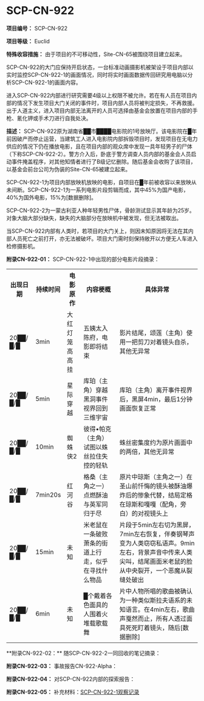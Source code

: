 # SCP-CN-922

**项目编号：** SCP-CN-922

**项目等级：** Euclid

**特殊收容措施：** 由于项目的不可移动性，Site-CN-65被围绕项目建立起来。

SCP-CN-922的大门应保持开启状态，一台标准动画摄影机被架设于项目内部以实时监控SCP-CN-922-1的画面情况，同时将实时画面数据传回研究用电脑以分析SCP-CN-922-1的画面内容。

进入SCP-CN-922内部进行研究需要4级以上权限不被允许。若在有人员在项目内部的情况下发生项目大门关闭的事件时，项目内部人员将被判定损失，不再救援。出于人道主义，进入项目内部无法离开的人员可选择由基金会放置在项目内部的手枪、氰化钾或手术刀进行自我处决。

**描述：** SCP-CN-922原为湖南省██市████电影院的1号放映厅。该电影院在█年前因破产而停止运营，当建筑工人进入电影院内部拆毁项目时，发现项目在无电力供应的情况下仍在播放电影，且在项目内部的观众席中发现一具年轻男子的尸体（下称SCP-CN-922-2）。警方介入后，卧底于警方调查人员内部的基金会人员启动事件掩盖程序，对其他知情者进行了B级记忆删除。随后基金会收购了该项目，以基金会前台公司为伪装的Site-CN-65被建立起来。

SCP-CN-922-1为项目内部放映机放映的电影，自项目在█年前被收容以来放映从未间断。SCP-CN-922-1为一系列电影片段剪辑而成，其中45%为国产电影，40%为国外电影，15%为[数据删除]。

SCP-CN-922-2为一蒙古利亚人种年轻男性尸体，骨龄测试显示其年龄为25岁。对象大脑大部分缺失，缺失的大脑部分在放映机中被发现，但无法被取出。

当SCP-CN-922内部有人类时，若项目的大门关上，则因未知原因将无法在其内部人员死亡之前打开，亦无法被破坏。项目大门需时刻保持敞开以方便无人车进入检修摄影机。

**附录CN-922-01：** SCP-CN-922-1中出现的部分电影片段摘录：
<table class='wiki-content-table'>
 <tr>
  <th colspan='1' rowspan='1'>&#20986;&#29616;&#26085;&#26399;</th>
  <th colspan='1' rowspan='1'>&#25345;&#32493;&#26102;&#38388;</th>
  <th colspan='1' rowspan='1'>&#30005;&#24433;&#21407;&#20316;</th>
  <th colspan='1' rowspan='1'>&#20869;&#23481;&#26775;&#27010;</th>
  <th colspan='1' rowspan='1'>&#20855;&#20307;&#24322;&#24120;</th>
 </tr>
 <tr>
  <td colspan='1' rowspan='1'>20&#9608;&#9608;/&#9608;/&#9608;</td>
  <td colspan='1' rowspan='1'>3min</td>
  <td colspan='1' rowspan='1'>&#22823;&#32418;&#28783;&#31548;&#39640;&#39640;&#25346;</td>
  <td colspan='1' rowspan='1'>&#20116;&#23016;&#22826;&#20837;&#38472;&#24220;&#65292;&#30005;&#24433;&#21363;&#23558;&#32467;&#26463;</td>
  <td colspan='1' rowspan='1'>&#24433;&#29255;&#32467;&#23614;&#65292;&#39042;&#33714;&#65288;&#20027;&#35282;&#65289;&#20351;&#29992;&#19968;&#25226;&#21098;&#20992;&#23545;&#30528;&#38236;&#22836;&#33258;&#26432;&#65292;&#20854;&#20182;&#26080;&#24322;&#24120;</td>
 </tr>
 <tr>
  <td colspan='1' rowspan='1'>20&#9608;&#9608;/&#9608;/&#9608;</td>
  <td colspan='1' rowspan='1'>5min</td>
  <td colspan='1' rowspan='1'>&#26143;&#38469;&#31359;&#36234;</td>
  <td colspan='1' rowspan='1'>&#24211;&#29632;&#65288;&#20027;&#35282;&#65289;&#31359;&#36234;&#40657;&#27934;&#20107;&#20214;&#35270;&#30028;&#22238;&#21040;&#19977;&#32500;&#23431;&#23449;</td>
  <td colspan='1' rowspan='1'>&#24211;&#29632;&#65288;&#20027;&#35282;&#65289;&#31163;&#24320;&#20107;&#20214;&#35270;&#30028;&#21518;&#65292;&#40657;&#23631;4min&#65292;&#26368;&#21518;1&#20998;&#38047;&#30011;&#38754;&#24674;&#22797;&#27491;&#24120;</td>
 </tr>
 <tr>
  <td colspan='1' rowspan='1'>20&#9608;&#9608;/&#9608;/&#9608;</td>
  <td colspan='1' rowspan='1'>10min</td>
  <td colspan='1' rowspan='1'>&#34584;&#34523;&#20384;2</td>
  <td colspan='1' rowspan='1'>&#24444;&#24471;&#8226;&#24085;&#20811;&#65288;&#20027;&#35282;&#65289;&#35797;&#22270;&#20197;&#34523;&#19997;&#25289;&#20303;&#22833;&#25511;&#30340;&#36731;&#36712;</td>
  <td colspan='1' rowspan='1'>&#34523;&#19997;&#23494;&#38598;&#24230;&#32422;&#20026;&#21407;&#29255;&#30011;&#38754;&#20013;&#30340;&#20004;&#20493;&#65292;&#20854;&#20182;&#26080;&#24322;&#24120;</td>
 </tr>
 <tr>
  <td colspan='1' rowspan='1'>20&#9608;&#9608;/&#9608;/&#9608;</td>
  <td colspan='1' rowspan='1'>7min20s</td>
  <td colspan='1' rowspan='1'>&#32418;&#27827;&#35895;</td>
  <td colspan='1' rowspan='1'>&#26684;&#26705;&#65288;&#20027;&#35282;&#20043;&#19968;&#65289;&#28857;&#29123;&#37221;&#27833;&#19982;&#33521;&#20891;&#21516;&#24402;&#20110;&#23613;</td>
  <td colspan='1' rowspan='1'>&#21407;&#29255;&#20013;&#29756;&#26031;&#65288;&#20027;&#35282;&#20043;&#19968;&#65289;&#22312;&#22307;&#23665;&#21069;&#24527;&#24724;&#30340;&#38236;&#22836;&#34987;&#37221;&#27833;&#29190;&#28856;&#21518;&#30340;&#24808;&#35937;&#20195;&#26367;&#65292;&#32467;&#23616;&#23450;&#26684;&#22312;&#29756;&#26031;&#21644;&#22030;&#22030;&#65288;&#37197;&#35282;&#65292;&#26049;&#30333;&#65289;&#30340;&#23545;&#35270;&#38236;&#22836;&#19978;</td>
 </tr>
 <tr>
  <td colspan='1' rowspan='1'>20&#9608;&#9608;/&#9608;/&#9608;</td>
  <td colspan='1' rowspan='1'>15min</td>
  <td colspan='1' rowspan='1'>&#26410;&#30693;</td>
  <td colspan='1' rowspan='1'>&#31859;&#32769;&#40736;&#22312;&#19968;&#26465;&#30772;&#36133;&#33831;&#26465;&#30340;&#34903;&#36947;&#19978;&#34892;&#36208;&#65292;&#20284;&#20046;&#22312;&#23547;&#25214;&#20160;&#20040;&#29289;&#21697;</td>
  <td colspan='1' rowspan='1'>&#29255;&#27573;&#20110;5min&#24038;&#21491;&#20999;&#20026;&#40657;&#23631;&#65292;7min&#24038;&#21491;&#24674;&#22797;&#65292;&#20276;&#22863;&#38050;&#29748;&#22768;&#21464;&#20026;&#20154;&#31867;&#31363;&#31363;&#31169;&#35821;&#22768;&#12290;9min&#24038;&#21491;&#65292;&#32972;&#26223;&#22768;&#38899;&#20013;&#20256;&#26469;&#20154;&#31867;&#23574;&#21483;&#65292;&#32467;&#23614;&#30011;&#38754;&#31859;&#32769;&#40736;&#30340;&#33080;&#20174;&#20013;&#22830;&#35010;&#24320;&#65292;&#19968;&#20010;&#24694;&#39764;&#20174;&#35010;&#32541;&#22788;&#30772;&#20986;</td>
 </tr>
 <tr>
  <td colspan='1' rowspan='1'>20&#9608;&#9608;/&#9608;/&#9608;</td>
  <td colspan='1' rowspan='1'>6min</td>
  <td colspan='1' rowspan='1'>&#26410;&#30693;</td>
  <td colspan='1' rowspan='1'>&#9608;&#20010;&#25140;&#30528;&#21508;&#33394;&#38754;&#20855;&#30340;&#20154;&#22260;&#30528;&#28779;&#22534;&#36733;&#27468;&#36733;&#33310;</td>
  <td colspan='1' rowspan='1'>&#29255;&#20013;&#20154;&#29289;&#25152;&#21809;&#30340;&#27468;&#26354;&#34987;&#30830;&#35748;&#20026;&#19968;&#31181;&#31867;&#20284;&#26031;&#25289;&#22827;&#35821;&#31995;&#30340;&#26410;&#30693;&#35821;&#35328;&#12290;&#22312;4min&#24038;&#21491;&#65292;&#27468;&#26354;&#22768;&#25115;&#28982;&#32780;&#27490;&#65292;&#25152;&#26377;&#20154;&#36879;&#36807;&#38754;&#20855;&#27515;&#27515;&#30447;&#30528;&#38236;&#22836;&#65292;&#38543;&#21518;[&#25968;&#25454;&#21024;&#38500;]</td>
 </tr>
</table>
**附录CN-922-02：** 随SCP-CN-922-2一同回收的笔记摘录：



**附录CN-922-03：** 事故报告CN-922-Alpha：

**附录CN-922-04：** 对SCP-CN-922内部的探索报告：


**附录CN-922-05：** 补充材料：[SCP-CN-922-1观察记录](//scp-wiki-cn.wikidot.com/cn-922-1-additional)


